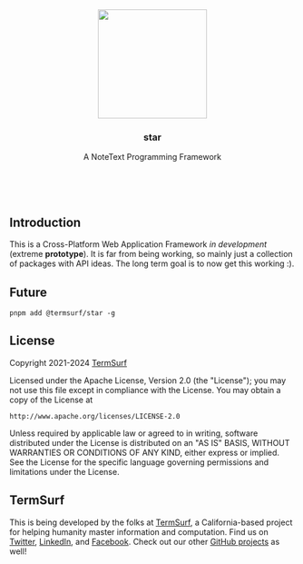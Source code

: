 <br/>
<br/>
<br/>
<br/>
<br/>
<br/>
<br/>

<p align='center'>
  <img src='https://github.com/termsurf/star/blob/make/view/star.svg?raw=true' height='192'>
</p>

<h3 align='center'>star</h3>
<p align='center'>
  A NoteText Programming Framework
</p>

<br/>
<br/>
<br/>

## Introduction

This is a Cross-Platform Web Application Framework _in development_
(extreme **prototype**). It is far from being working, so mainly just a
collection of packages with API ideas. The long term goal is to now get
this working :).

## Future

```
pnpm add @termsurf/star -g
```

## License

Copyright 2021-2024 <a href='https://term.surf'>TermSurf</a>

Licensed under the Apache License, Version 2.0 (the "License"); you may
not use this file except in compliance with the License. You may obtain
a copy of the License at

    http://www.apache.org/licenses/LICENSE-2.0

Unless required by applicable law or agreed to in writing, software
distributed under the License is distributed on an "AS IS" BASIS,
WITHOUT WARRANTIES OR CONDITIONS OF ANY KIND, either express or implied.
See the License for the specific language governing permissions and
limitations under the License.

## TermSurf

This is being developed by the folks at [TermSurf](https://term.surf), a
California-based project for helping humanity master information and
computation. Find us on [Twitter](https://twitter.com/termsurf),
[LinkedIn](https://www.linkedin.com/company/termsurf), and
[Facebook](https://www.facebook.com/termsurf). Check out our other
[GitHub projects](https://github.com/termsurf) as well!
